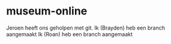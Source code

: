 # museum-online

Jeroen heeft ons geholpen met git.
Ik (Brayden) heb een branch aangemaakt 
Ik (Roan) heb een branch aangemaakt 
